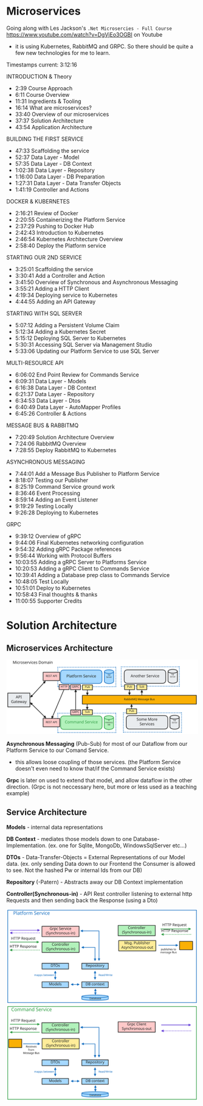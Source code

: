 # Microservices
Going along with Les Jackson's `.Net Microsercies - Full Course` https://www.youtube.com/watch?v=DgVjEo3OGBI on Youtube
- it is using Kubernetes, RabbitMQ and GRPC. So there should be quite a few new technologies for me to learn.

Timestamps 
current: 3:12:16


INTRODUCTION & Theory
- 2:39 Course Approach
- 6:11 Course Overview
- 11:31 Ingredients & Tooling
- 16:14 What are microservices?
- 33:40 Overview of our microservices
- 37:37 Solution Architecture
- 43:54 Application Architecture 

BUILDING THE FIRST SERVICE
- 47:33 Scaffolding the service
- 52:37 Data Layer - Model
- 57:35 Data Layer - DB Context
- 1:02:38 Data Layer - Repository
- 1:16:00 Data Layer - DB Preparation
- 1:27:31 Data Layer - Data Transfer Objects
- 1:41:19 Controller and Actions

DOCKER & KUBERNETES
- 2:16:21 Review of Docker
- 2:20:55 Containerizing the Platform Service
- 2:37:29 Pushing to Docker Hub
- 2:42:43 Introduction to Kubernetes
- 2:46:54 Kubernetes Architecture Overview
- 2:58:40 Deploy the Platform service

STARTING OUR 2ND SERVICE
- 3:25:01 Scaffolding the service
- 3:30:41 Add a Controller and Action
- 3:41:50 Overview of Synchronous and Asynchronous Messaging
- 3:55:21 Adding a HTTP Client
- 4:19:34 Deploying service to Kubernetes
- 4:44:55 Adding an API Gateway


STARTING WITH SQL SERVER
- 5:07:12 Adding a Persistent Volume Claim
- 5:12:34 Adding a Kubernetes Secret
- 5:15:12 Deploying SQL Server to Kubernetes
- 5:30:31 Accessing SQL Server via Management Studio
- 5:33:06 Updating our Platform Service to use SQL Server

MULTI-RESOURCE API
- 6:06:02 End Point Review for Commands Service
- 6:09:31 Data Layer - Models
- 6:16:38 Data Layer - DB Context
- 6:21:37 Data Layer - Repository
- 6:34:53 Data Layer - Dtos
- 6:40:49 Data Layer - AutoMapper Profiles
- 6:45:26 Controller & Actions

MESSAGE BUS & RABBITMQ
- 7:20:49 Solution Architecture Overview
- 7:24:06 RabbitMQ Overview
- 7:28:55 Deploy RabbitMQ to Kubernetes

ASYNCHRONOUS MESSAGING
- 7:44:01 Add a Message Bus Publisher to Platform Service
- 8:18:07 Testing our Publisher
- 8:25:19 Command Service ground work
- 8:36:46 Event Processing
- 8:59:14 Adding an Event Listener
- 9:19:29 Testing Locally
- 9:26:28 Deploying to Kubernetes

GRPC
- 9:39:12 Overview of gRPC
- 9:44:06 Final Kubernetes networking configuration
- 9:54:32 Adding gRPC Package references
- 9:56:44 Working with Protocol Buffers
- 10:03:55 Adding a gRPC Server to Platforms Service
- 10:20:53 Adding a gRPC Client to Commands Service
- 10:39:41 Adding a Database prep class to Commands Service
- 10:48:05 Test Locally
- 10:51:01 Deploy to Kubernetes
- 10:58:43 Final thoughts & thanks
- 11:00:55 Supporter Credits

# Solution Architecture
## Microservices Architecture
![microservices scetch](./Microservices.excalidraw.svg)



**Asynchronous Messaging** (Pub-Sub) for most of our Dataflow from our Platform Service to our Comand Service.
- this allows loose coupling of those services. (the Platform Service doesn't even need to know that/if the Command Service exists)

**Grpc** is later on used to extend that model, and allow dataflow in the other direction. (Grpc is not neccessary here, but more or less used as a teaching example)

## Service Architecture
**Models** - internal data representations

**DB Context** - mediates those models down to one Database-Implementation. (ex. one for Sqlite, MongoDb, WindowsSqlServer etc...)

**DTOs** - Data-Transfer-Objects = External Representations of our Model data. (ex. only sending Data down to our Frontend the Consumer is allowed to see. Not the hashed Pw or internal Ids from our DB)

**Repository** (-Patern) - Abstracts away our DB Context implementation

**Controller(Synchronous-in)** - API Rest controller listening to external http Requests and then sending back the Response (using a Dto)

![Alt text](./ServicesArchitecturePlatform.excalidraw.svg)
![Alt text](./ServicesArchitectureCommand.excalidraw.svg)